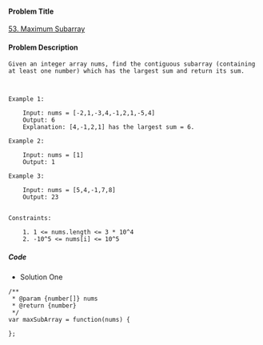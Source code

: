 #### Problem Title

[53. Maximum Subarray](https://leetcode.com/problems/maximum-subarray/)

#### Problem Description

```
Given an integer array nums, find the contiguous subarray (containing at least one number) which has the largest sum and return its sum.



Example 1:

    Input: nums = [-2,1,-3,4,-1,2,1,-5,4]
    Output: 6
    Explanation: [4,-1,2,1] has the largest sum = 6.

Example 2:

    Input: nums = [1]
    Output: 1

Example 3:

    Input: nums = [5,4,-1,7,8]
    Output: 23


Constraints:

    1. 1 <= nums.length <= 3 * 10^4
    2. -10^5 <= nums[i] <= 10^5
```

##### Code

- Solution One

```
/**
 * @param {number[]} nums
 * @return {number}
 */
var maxSubArray = function(nums) {

};
```
